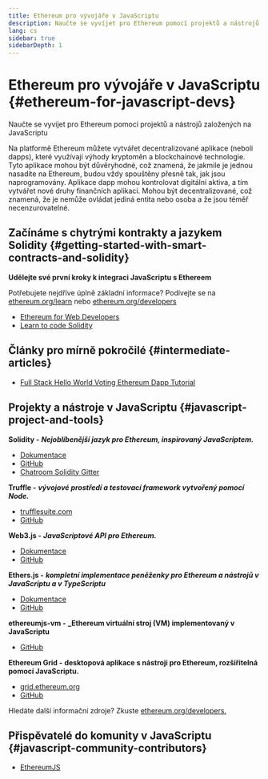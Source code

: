 ```yaml
---
title: Ethereum pro vývojáře v JavaScriptu
description: Naučte se vyvíjet pro Ethereum pomocí projektů a nástrojů založených na JavaScriptu
lang: cs
sidebar: true
sidebarDepth: 1
---
```


# Ethereum pro vývojáře v JavaScriptu {#ethereum-for-javascript-devs}

<div class="featured">Naučte se vyvíjet pro Ethereum pomocí projektů a nástrojů založených na JavaScriptu</div>

Na platformě Ethereum můžete vytvářet decentralizované aplikace (neboli dapps), které využívají výhody kryptoměn a blockchainové technologie. Tyto aplikace mohou být důvěryhodné, což znamená, že jakmile je jednou nasadíte na Ethereum, budou vždy spouštěny přesně tak, jak jsou naprogramovány. Aplikace dapp mohou kontrolovat digitální aktiva, a tím vytvářet nové druhy finančních aplikací. Mohou být decentralizované, což znamená, že je nemůže ovládat jediná entita nebo osoba a že jsou téměř necenzurovatelné.

## Začínáme s chytrými kontrakty a jazykem Solidity {#getting-started-with-smart-contracts-and-solidity}

**Udělejte své první kroky k integraci JavaScriptu s Ethereem**

Potřebujete nejdříve úplně základní informace? Podívejte se na [ethereum.org/learn](/learn/) nebo [ethereum.org/developers](/developers/)

- [Ethereum for Web Developers](https://medium.com/@mvmurthy/ethereum-for-web-developers-890be23d1d0c)
- [Learn to code Solidity](https://cryptozombies.io/)

## Články pro mírně pokročilé {#intermediate-articles}

- [Full Stack Hello World Voting Ethereum Dapp Tutorial](https://medium.com/@mvmurthy/full-stack-hello-world-voting-ethereum-dapp-tutorial-part-1-40d2d0d807c2)

## Projekty a nástroje v JavaScriptu {#javascript-project-and-tools}

**Solidity -** **_Nejoblíbenější jazyk pro Ethereum, inspirovaný JavaScriptem._**

- [Dokumentace](https://solidity.readthedocs.io)
- [GitHub](https://github.com/ethereum/solidity/)
- [Chatroom Solidity Gitter](https://gitter.im/ethereum/solidity/)

**Truffle -** **_vývojové prostředí a testovací framework vytvořený pomocí Node._**

- [trufflesuite.com](https://www.trufflesuite.com/)
- [GitHub](https://github.com/trufflesuite/truffle)

**Web3.js -** **_JavaScriptové API pro Ethereum._**

- [Dokumentace](https://web3js.readthedocs.io/en/1.0/)
- [GitHub](https://github.com/ethereum/web3.js/)

**Ethers.js -** **_kompletní implementace peněženky pro Ethereum a nástrojů v JavaScriptu a v TypeScriptu_**

- [Dokumentace](https://docs.ethers.io/)
- [GitHub](https://github.com/ethers-io/ethers.js/)

**ethereumjs-vm -** **\_Ethereum virtuální stroj (VM) implementovaný v JavaScriptu**

- [GitHub](https://github.com/ethereumjs/ethereumjs-vm)

**Ethereum Grid -** **desktopová aplikace s nástroji pro Ethereum, rozšiřitelná pomocí JavaScriptu.**

- [grid.ethereum.org](https://grid.ethereum.org)
- [GitHub](https://github.com/ethereum/grid)

Hledáte další informační zdroje? Zkuste [ethereum.org/developers.](/developers/)

## Přispěvatelé do komunity v JavaScriptu {#javascript-community-contributors}

- [EthereumJS](https://ethereumjs.github.io)
